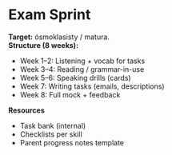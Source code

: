 # Exam Sprint

**Target:** ósmoklasisty / matura.  
**Structure (8 weeks):**
- Week 1–2: Listening + vocab for tasks
- Week 3–4: Reading / grammar-in-use
- Week 5–6: Speaking drills (cards)
- Week 7: Writing tasks (emails, descriptions)
- Week 8: Full mock + feedback

**Resources**
- Task bank (internal)
- Checklists per skill
- Parent progress notes template
